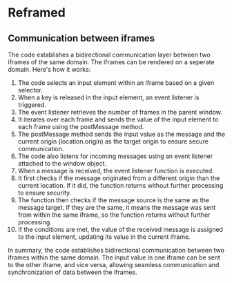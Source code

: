 # Reframed
## Communication between iframes

The code establishes a bidirectional communication layer between two iframes of the same domain. The iframes can be rendered on a seperate domain. Here's how it works:

1. The code selects an input element within an iframe based on a given selector.
1. When a key is released in the input element, an event listener is triggered.
1. The event listener retrieves the number of frames in the parent window.
1. It iterates over each frame and sends the value of the input element to each frame using the postMessage method.
1. The postMessage method sends the input value as the message and the current origin (location.origin) as the target origin to ensure secure communication.
1. The code also listens for incoming messages using an event listener attached to the window object.
1. When a message is received, the event listener function is executed.
1. It first checks if the message originated from a different origin than the current location. If it did, the function returns without further processing to ensure security.
1. The function then checks if the message source is the same as the message target. If they are the same, it means the message was sent from within the same iframe, so the function returns without further processing.
1. If the conditions are met, the value of the received message is assigned to the input element, updating its value in the current iframe.

In summary, the code establishes bidirectional communication between two iframes within the same domain. The input value in one iframe can be sent to the other iframe, and vice versa, allowing seamless communication and synchronization of data between the iframes.
